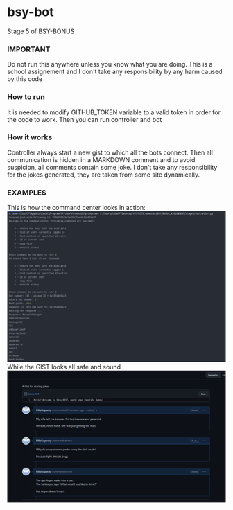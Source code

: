 # bsy-bot
Stage 5 of BSY-BONUS
### IMPORTANT
Do not run this anywhere unless you know what you are doing. This is a school assignement and I don't take any responsibility by any harm caused by this code

### How to run
It is needed to modify GITHUB_TOKEN variable to a valid token in order for the code to work. Then you can run controller and bot

### How it works
Controller always start a new gist to which all the bots connect. Then all communication is hidden in a MARKDOWN comment and to avoid suspicion, all comments contain some joke. I don't take any responsibility for the jokes generated, they are taken from some site dynamically. 

### EXAMPLES
This is how the command center looks in action:
![](controller_command.png)
While the GIST looks all safe and sound
![](gist.png)
